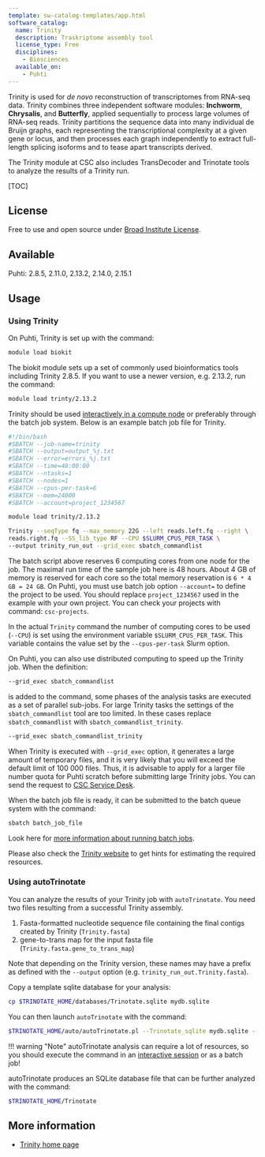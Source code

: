 ```yaml
---
template: sw-catalog-templates/app.html
software_catalog:
  name: Trinity
  description: Traskriptome assembly tool
  license_type: Free
  disciplines:
    - Biosciences
  available_on:
    - Puhti
---
```


Trinity is used for _de novo_ reconstruction of transcriptomes from RNA-seq data. Trinity combines three 
independent software modules: **Inchworm**, **Chrysalis**, and **Butterfly**, applied sequentially to process 
large volumes of RNA-seq reads. Trinity partitions the sequence data into many individual de Bruijn graphs, each 
representing the transcriptional complexity at a given gene or locus, and then processes each graph independently 
to extract full-length splicing isoforms and to tease apart transcripts derived.

The Trinity module at CSC also includes TransDecoder and Trinotate tools to analyze the results of a Trinity run.

[TOC]

## License

Free to use and open source under [Broad Institute License](https://github.com/genome-vendor/trinity/blob/master/LICENSE).

## Available

Puhti: 2.8.5, 2.11.0, 2.13.2, 2.14.0, 2.15.1

## Usage

### Using Trinity

On Puhti, Trinity is set up with the command:

```bash
module load biokit
```

The biokit module sets up a set of commonly used bioinformatics tools including
Trinity 2.8.5. If you want to use a newer version, e.g. 2.13.2, run the command:

```bash
module load trinty/2.13.2
```

Trinity should be used [interactively in a compute node](../computing/running/interactive-usage.md) 
or preferably through the batch job system. Below is an example batch job file for Trinity.

```bash
#!/bin/bash 
#SBATCH --job-name=trinity
#SBATCH --output=output_%j.txt
#SBATCH --error=errors_%j.txt
#SBATCH --time=48:00:00
#SBATCH --ntasks=1
#SBATCH --nodes=1  
#SBATCH --cpus-per-task=6
#SBATCH --mem=24000
#SBATCH --account=project_1234567

module load trinity/2.13.2

Trinity --seqType fq --max_memory 22G --left reads.left.fq --right \
reads.right.fq --SS_lib_type RF --CPU $SLURM_CPUS_PER_TASK \
--output trinity_run_out --grid_exec sbatch_commandlist
```

The batch script above reserves 6 computing cores from one node for the job. The maximal run time of the sample job here is 48 hours. 
About 4 GB of memory is reserved for each core so the total memory reservation is `6 * 4 GB = 24 GB`. On Puhti, you must use batch job option
`--account=` to define the project to be used. You should replace `project_1234567` used in the example with your own project. You can check your 
projects with command: `csc-projects`.

In the actual `Trinity` command the number of computing cores to be used (`--CPU`) is set using the environment variable `$SLURM_CPUS_PER_TASK`. 
This variable contains the value set by the `--cpus-per-task` Slurm option.

On Puhti, you can also use distributed computing to speed up the Trinity job. When the definition:

```bash
--grid_exec sbatch_commandlist
```

is added to the command, some phases of the analysis tasks are executed as a set of parallel sub-jobs. 
For large Trinity tasks the settings of the `sbatch_commandlist` tool are too limited. In these cases 
replace `sbatch_commandlist` with `sbatch_commandlist_trinity`.

```bash
--grid_exec sbatch_commandlist_trinity
```

When Trinity is executed with `--grid_exec` option, it generates a large amount of temporary files, and it 
is very likely that you will exceed the default limit of 100 000 files. Thus, it is advisable to apply for 
a larger file number quota for Puhti scratch before submitting large Trinity jobs. You can send the request
to [CSC Service Desk](../support/contact.md).

When the batch job file is ready, it can be submitted to the batch queue system with the command:

```bash
sbatch batch_job_file
```

Look here for [more information about running batch jobs](../computing/running/getting-started.md).

Please also check the [Trinity website](https://github.com/trinityrnaseq/trinityrnaseq/wiki) to get hints for estimating the required resources.

### Using autoTrinotate

You can analyze the results of your Trinity job with `autoTrinotate`. You need two files resulting from a successful Trinity assembly.

1. Fasta-formatted nucleotide sequence file containing the final contigs created by Trinity (`Trinity.fasta`)
2. gene-to-trans map for the input fasta file (`Trinity.fasta.gene_to_trans_map`)

Note that depending on the Trinity version, these names may have a prefix as defined with the `--output` option (e.g. `trinity_run_out.Trinity.fasta`).

Copy a template sqlite database for your analysis:

```bash
cp $TRINOTATE_HOME/databases/Trinotate.sqlite mydb.sqlite
```

You can then launch `autoTrinotate` with the command:

```bash
$TRINOTATE_HOME/auto/autoTrinotate.pl --Trinotate_sqlite mydb.sqlite --transcripts Trinity.fasta --gene_to_trans_map  Trinity.fasta.gene_to_trans_map --conf $TRINOTATE_HOME/auto/conf.txt --CPU  $SLURM_CPUS_PER_TASK
```

!!! warning "Note"
    autoTrinotate analysis can require a lot of resources, so you should execute the command
    in an [interactive session](../computing/running/interactive-usage.md) or as a batch job!

autoTrinotate produces an SQLite database file that can be further analyzed with the command:

```bash
$TRINOTATE_HOME/Trinotate
```

## More information

- [Trinity home page](https://github.com/trinityrnaseq/trinityrnaseq/wiki)
